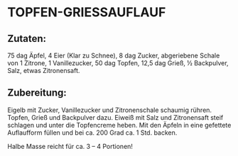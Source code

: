 # TOPFEN-GRIESSAUFLAUF

## Zutaten:

75 dag Äpfel, 4 Eier (Klar zu Schnee), 8 dag Zucker, abgeriebene Schale
von 1 Zitrone, 1 Vanillezucker, 50 dag Topfen, 12,5 dag Grieß, ½
Backpulver, Salz, etwas Zitronensaft.

## Zubereitung:

Eigelb mit Zucker, Vanillezucker und Zitronenschale schaumig rühren.
Topfen, Grieß und Backpulver dazu. Eiweiß mit Salz und Zitronensaft
steif schlagen und unter die Topfencreme heben. Mit den Äpfeln in eine
gefettete Auflaufform füllen und bei ca. 200 Grad ca. 1 Std. backen.

Halbe Masse reicht für ca. 3 – 4 Portionen!

